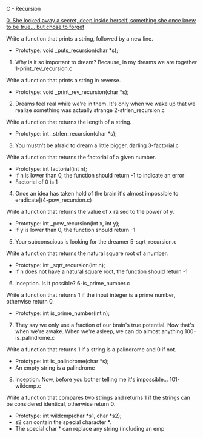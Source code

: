  C - Recursion

[0. She locked away a secret, deep inside herself, something she once knew to be true... but chose to forget](
0-puts_recursion.c)

Write a function that prints a string, followed by a new line.

- Prototype: void _puts_recursion(char *s);

1. Why is it so important to dream? Because, in my dreams we are together
1-print_rev_recursion.c

Write a function that prints a string in reverse.

- Prototype: void _print_rev_recursion(char *s);

2. Dreams feel real while we're in them. It's only when we wake up that we realize something was actually strange
2-strlen_recursion.c

Write a function that returns the length of a string.

- Prototype: int _strlen_recursion(char *s);

3. You mustn't be afraid to dream a little bigger, darling
3-factorial.c

Write a function that returns the factorial of a given number.

- Prototype: int factorial(int n);
- If n is lower than 0, the function should return -1 to indicate an error
- Factorial of 0 is 1

4. Once an idea has taken hold of the brain it's almost impossible to eradicate](4-pow_recursion.c)

Write a function that returns the value of x raised to the power of y.

- Prototype: int _pow_recursion(int x, int y);
- If y is lower than 0, the function should return -1

5. Your subconscious is looking for the dreamer
5-sqrt_recursion.c

Write a function that returns the natural square root of a number.

- Prototype: int _sqrt_recursion(int n);
- If n does not have a natural square root, the function should return -1

6. Inception. Is it possible?
6-is_prime_number.c

Write a function that returns 1 if the input integer is a prime number, otherwise return 0.

- Prototype: int is_prime_number(int n);

7. They say we only use a fraction of our brain's true potential. Now that's when we're awake. When we're asleep, we can do almost anything
100-is_palindrome.c

Write a function that returns 1 if a string is a palindrome and 0 if not.

- Prototype: int is_palindrome(char *s);
- An empty string is a palindrome

8. Inception. Now, before you bother telling me it's impossible...
101-wildcmp.c

Write a function that compares two strings and returns 1 if the strings can be considered identical, otherwise return 0.

- Prototype: int wildcmp(char *s1, char *s2);
- s2 can contain the special character *.
- The special char * can replace any string (including an emp

